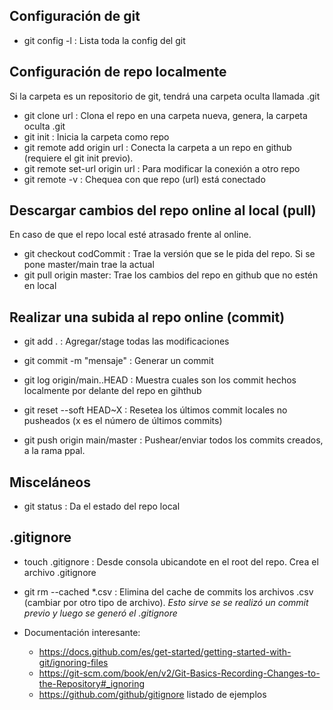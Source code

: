 ## Configuración de git

- git config -l : Lista toda la config del git

## Configuración de repo localmente

Si la carpeta es un repositorio de git, tendrá una carpeta oculta llamada .git
- git clone url : Clona el repo en una carpeta nueva, genera, la carpeta oculta .git
- git init : Inicia la carpeta como repo
- git remote add origin url : Conecta la carpeta a un repo en github (requiere el git init previo).
- git remote set-url origin url : Para modificar la conexión a otro repo
- git remote -v : Chequea con que repo (url) está conectado


## Descargar cambios del repo online al local (pull)

En caso de que el repo local esté atrasado frente al online. 
- git checkout codCommit : Trae la versión que se le pida del repo. Si se pone master/main trae la actual
- git pull origin master: Trae los cambios del repo en github que no estén en local

## Realizar una subida al repo online (commit)

- git add .  : Agregar/stage todas las modificaciones
- git commit -m "mensaje"  : Generar un commit
- git log origin/main..HEAD : Muestra cuales son los commit hechos localmente por delante del repo en gihthub
- git reset --soft HEAD~X : Resetea los últimos commit locales no pusheados (x es el número de últimos commits)

- git push origin main/master : Pushear/enviar todos los commits creados, a la rama ppal. 

## Misceláneos

- git status : Da el estado del repo local

## .gitignore

- touch .gitignore : Desde consola ubicandote en el root del repo. Crea el archivo .gitignore
- git rm --cached *.csv : Elimina del cache de commits los archivos .csv (cambiar por otro tipo de archivo). *Esto sirve se se realizó un commit previo y luego se generó el .gitignore*

- Documentación interesante:
    - https://docs.github.com/es/get-started/getting-started-with-git/ignoring-files
    - https://git-scm.com/book/en/v2/Git-Basics-Recording-Changes-to-the-Repository#_ignoring  
    - https://github.com/github/gitignore listado de ejemplos





